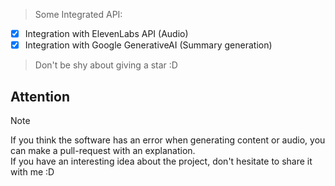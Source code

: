 > Some Integrated API:
- [x] Integration with ElevenLabs API (Audio)
- [x] Integration with Google GenerativeAI (Summary generation)
> Don't be shy about giving a star :D
## Attention
> [!NOTE]
> If you think the software has an error when generating content or audio, you can make a pull-request with an explanation. <br>
> If you have an interesting idea about the project, don't hesitate to share it with me :D
